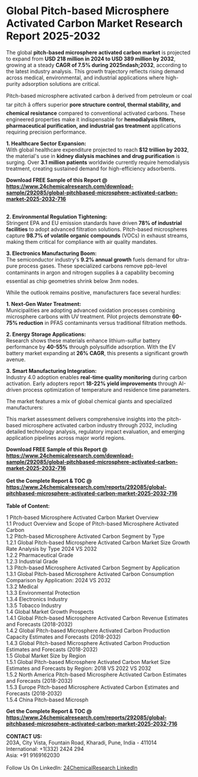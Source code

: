<h1>Global Pitch-based Microsphere Activated Carbon Market Research Report 2025-2032</h1><p>The global <strong>pitch-based microsphere activated carbon market</strong> is projected to expand from <strong>USD 218 million in 2024 to USD 389 million by 2032</strong>, growing at a steady <strong>CAGR of 7.5% during 2025ndash;2032</strong>, according to the latest industry analysis. This growth trajectory reflects rising demand across medical, environmental, and industrial applications where high-purity adsorption solutions are critical.</p><p>Pitch-based microsphere activated carbon â derived from petroleum or coal tar pitch â offers superior <strong>pore structure control, thermal stability, and chemical resistance</strong> compared to conventional activated carbons. These engineered properties make it indispensable for <strong>hemodialysis filters, pharmaceutical purification, and industrial gas treatment</strong> applications requiring precision performance.</p><p><strong>1. Healthcare Sector Expansion:</strong><br>
With global healthcare expenditure projected to reach <strong>$12 trillion by 2032</strong>, the material's use in <strong>kidney dialysis machines and drug purification</strong> is surging. Over <strong>3.1 million patients</strong> worldwide currently require hemodialysis treatment, creating sustained demand for high-efficiency adsorbents.</p><div><b>Download FREE Sample of this Report @ 
            <a href="https://www.24chemicalresearch.com/download-sample/292085/global-pitchbased-microsphere-activated-carbon-market-2025-2032-716">
            https://www.24chemicalresearch.com/download-sample/292085/global-pitchbased-microsphere-activated-carbon-market-2025-2032-716</a></b></div><br><p><strong>2. Environmental Regulation Tightening:</strong><br>
Stringent EPA and EU emission standards have driven <strong>78% of industrial facilities</strong> to adopt advanced filtration solutions. Pitch-based microspheres capture <strong>98.7% of volatile organic compounds</strong> (VOCs) in exhaust streams, making them critical for compliance with air quality mandates.</p><p><strong>3. Electronics Manufacturing Boom:</strong><br>
The semiconductor industry's <strong>9.2% annual growth</strong> fuels demand for ultra-pure process gases. These specialized carbons remove ppb-level contaminants in argon and nitrogen supplies â a capability becoming essential as chip geometries shrink below 3nm nodes.</p><p>While the outlook remains positive, manufacturers face several hurdles:</p><p><strong>1. Next-Gen Water Treatment:</strong><br>
Municipalities are adopting advanced oxidation processes combining microsphere carbons with UV treatment. Pilot projects demonstrate <strong>60-75% reduction</strong> in PFAS contaminants versus traditional filtration methods.</p><p><strong>2. Energy Storage Applications:</strong><br>
Research shows these materials enhance lithium-sulfur battery performance by <strong>40-55%</strong> through polysulfide adsorption. With the EV battery market expanding at <strong>26% CAGR</strong>, this presents a significant growth avenue.</p><p><strong>3. Smart Manufacturing Integration:</strong><br>
Industry 4.0 adoption enables <strong>real-time quality monitoring</strong> during carbon activation. Early adopters report <strong>18-22% yield improvements</strong> through AI-driven process optimization of temperature and residence time parameters.</p><p>The market features a mix of global chemical giants and specialized manufacturers:</p><p>This market assessment delivers comprehensive insights into the pitch-based microsphere activated carbon industry through 2032, including detailed technology analysis, regulatory impact evaluation, and emerging application pipelines across major world regions.</p><div><b>Download FREE Sample of this Report @ 
            <a href="https://www.24chemicalresearch.com/download-sample/292085/global-pitchbased-microsphere-activated-carbon-market-2025-2032-716">
            https://www.24chemicalresearch.com/download-sample/292085/global-pitchbased-microsphere-activated-carbon-market-2025-2032-716</a></b></div><br><div><b>Get the Complete Report & TOC @ 
            <a href="https://www.24chemicalresearch.com/reports/292085/global-pitchbased-microsphere-activated-carbon-market-2025-2032-716">
            https://www.24chemicalresearch.com/reports/292085/global-pitchbased-microsphere-activated-carbon-market-2025-2032-716</a></b></div><br>
            <b>Table of Content:</b><p>1 Pitch-based Microsphere Activated Carbon Market Overview<br />
    1.1 Product Overview and Scope of Pitch-based Microsphere Activated Carbon<br />
    1.2 Pitch-based Microsphere Activated Carbon Segment by Type<br />
        1.2.1 Global Pitch-based Microsphere Activated Carbon Market Size Growth Rate Analysis by Type 2024 VS 2032<br />
        1.2.2 Pharmaceutical Grade<br />
        1.2.3 Industrial Grade<br />
    1.3 Pitch-based Microsphere Activated Carbon Segment by Application<br />
        1.3.1 Global Pitch-based Microsphere Activated Carbon Consumption Comparison by Application: 2024 VS 2032<br />
        1.3.2 Medical<br />
        1.3.3 Environmental Protection<br />
        1.3.4 Electronics Industry<br />
        1.3.5 Tobacco Industry<br />
    1.4 Global Market Growth Prospects<br />
        1.4.1 Global Pitch-based Microsphere Activated Carbon Revenue Estimates and Forecasts (2018-2032)<br />
        1.4.2 Global Pitch-based Microsphere Activated Carbon Production Capacity Estimates and Forecasts (2018-2032)<br />
        1.4.3 Global Pitch-based Microsphere Activated Carbon Production Estimates and Forecasts (2018-2032)<br />
    1.5 Global Market Size by Region<br />
        1.5.1 Global Pitch-based Microsphere Activated Carbon Market Size Estimates and Forecasts by Region: 2018 VS 2022 VS 2032<br />
        1.5.2 North America Pitch-based Microsphere Activated Carbon Estimates and Forecasts (2018-2032)<br />
        1.5.3 Europe Pitch-based Microsphere Activated Carbon Estimates and Forecasts (2018-2032)<br />
        1.5.4 China Pitch-based Microsph</p><div><b>Get the Complete Report & TOC @ 
            <a href="https://www.24chemicalresearch.com/reports/292085/global-pitchbased-microsphere-activated-carbon-market-2025-2032-716">
            https://www.24chemicalresearch.com/reports/292085/global-pitchbased-microsphere-activated-carbon-market-2025-2032-716</a></b></div><br><b>CONTACT US:</b><br>
            203A, City Vista, Fountain Road, Kharadi, Pune, India - 411014<br>
            International: +1(332) 2424 294<br>
            Asia: +91 9169162030 <br><br>
            Follow Us On LinkedIn: <a href="https://www.linkedin.com/company/24chemicalresearch/">24ChemicalResearch LinkedIn</a>
